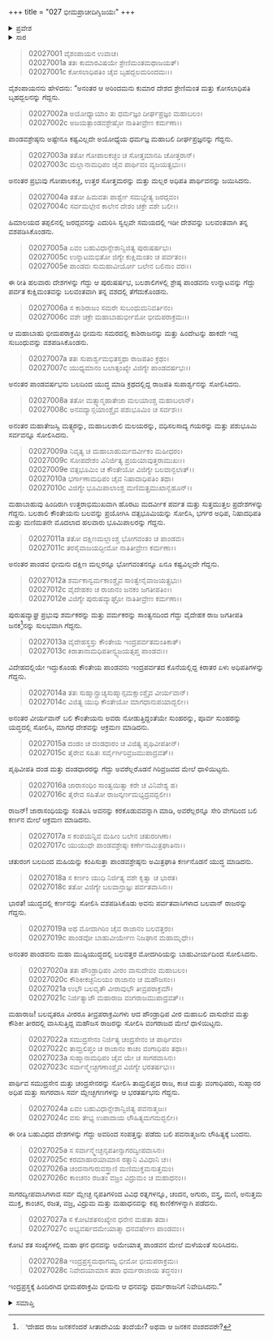 +++
title = "027 ಭೀಮಪ್ರಾಚೀದಿಗ್ವಿಜಯಃ"
+++

<details><summary>ಪ್ರವೇಶ</summary>


।।   ಓಂ ಓಂ ನಮೋ ನಾರಾಯಣಾಯ।।   ಶ್ರೀ ವೇದವ್ಯಾಸಾಯ ನಮಃ ।।

ಶ್ರೀ ಕೃಷ್ಣದ್ವೈಪಾಯನ ವೇದವ್ಯಾಸ ವಿರಚಿತ  

**ಶ್ರೀ ಮಹಾಭಾರತ**

**ಸಭಾ ಪರ್ವ**

**ದಿಗ್ವಿಜಯ ಪರ್ವ**

**ಅಧ್ಯಾಯ 27**

</details>


<details><summary>ಸಾರ</summary>

ಭೀಮಸೇನನು ಪೂರ್ವದಿಕ್ಕಿನ ರಾಜರನ್ನು ಗೆದ್ದು ಮರಳಿದುದು (1-28).

</details>


> 02027001 ವೈಶಂಪಾಯನ ಉವಾಚ।  
02027001a ತತಃ ಕುಮಾರವಿಷಯೇ ಶ್ರೇಣಿಮಂತಮಥಾಜಯತ್।  
02027001c ಕೋಸಲಾಧಿಪತಿಂ ಚೈವ ಬೃಹದ್ಬಲಮರಿಂದಮಃ।।

ವೈಶಂಪಾಯನನು ಹೇಳಿದನು: “ಅನಂತರ ಆ ಅರಿಂದಮನು ಕುಮಾರ ದೇಶದ ಶ್ರೇಣಿಮಂತ ಮತ್ತು ಕೋಸಲಾಧಿಪತಿ ಬೃಹದ್ಬಲನನ್ನು ಗೆದ್ದನು.

> 02027002a ಅಯೋಧ್ಯಾಯಾಂ ತು ಧರ್ಮಜ್ಞಂ ದೀರ್ಘಪ್ರಜ್ಞಂ ಮಹಾಬಲಂ।  
02027002c ಅಜಯತ್ಪಾಂಡವಶ್ರೇಷ್ಠೋ ನಾತಿತೀವ್ರೇಣ ಕರ್ಮಣಾ।।

ಪಾಂಡವಶ್ರೇಷ್ಠನು ಅಷ್ಟೇನೂ ಕಷ್ಟವಿಲ್ಲದೇ ಅಯೋಧ್ಯೆಯ ಧರ್ಮಜ್ಞ ಮಹಾಬಲಿ ದೀರ್ಘಪ್ರಜ್ಞನನ್ನು ಗೆದ್ದನು.

> 02027003a ತತೋ ಗೋಪಾಲಕಚ್ಛಂ ಚ ಸೋತ್ತಮಾನಪಿ ಚೋತ್ತರಾನ್।  
02027003c ಮಲ್ಲಾನಾಮಧಿಪಂ ಚೈವ ಪಾರ್ಥಿವಂ ವ್ಯಜಯತ್ಪ್ರಭುಃ।।

ಅನಂತರ ಪ್ರಭುವು ಗೋಪಾಲಕಚ್ಛ, ಉತ್ತರ ಸೋತ್ತಮರನ್ನು ಮತ್ತು ಮಲ್ಲರ ಅಧಿಪತಿ ಪಾರ್ಥಿವನನ್ನು ಜಯಿಸಿದನು.

> 02027004a ತತೋ ಹಿಮವತಃ ಪಾರ್ಶ್ವೇ ಸಮಭ್ಯೇತ್ಯ ಜರದ್ಗವಂ।  
02027004c ಸರ್ವಮಲ್ಪೇನ ಕಾಲೇನ ದೇಶಂ ಚಕ್ರೇ ವಶೇ ಬಲೀ।।

ಹಿಮಾಲಯದ ತಪ್ಪಲಿನಲ್ಲಿ ಜರದ್ಗವನನ್ನು ಎದುರಿಸಿ ಸ್ವಲ್ಪವೇ ಸಮಯದಲ್ಲಿ ಇಡೀ ದೇಶವನ್ನು ಬಲವಂತವಾಗಿ ತನ್ನ ವಶಪಡಿಸಿಕೊಂಡನು.

> 02027005a ಏವಂ ಬಹುವಿಧಾನ್ದೇಶಾನ್ವಿಜಿತ್ಯ ಪುರುಷರ್ಷಭಃ।  
02027005c ಉನ್ನಾಟಮಭಿತೋ ಜಿಗ್ಯೇ ಕುಕ್ಷಿಮಂತಂ ಚ ಪರ್ವತಂ।।  
02027005e ಪಾಂಡವಃ ಸುಮಹಾವೀರ್ಯೋ ಬಲೇನ ಬಲಿನಾಂ ವರಃ।।

ಈ ರೀತಿ ಹಲವಾರು ದೇಶಗಳನ್ನು ಗೆದ್ದು ಆ ಪುರುಷರ್ಷಭ, ಬಲಶಾಲಿಗಳಲ್ಲಿ ಶ್ರೇಷ್ಠ ಪಾಂಡವನು ಉನ್ನಾಟವನ್ನು ಗೆದ್ದು ಪರ್ವತ ಕುಕ್ಷಿಮಂತವನ್ನು ಬಲವಂತವಾಗಿ ತನ್ನ ವಶದಲ್ಲಿ ತೆಗೆದುಕೊಂಡನು.

> 02027006a ಸ ಕಾಶಿರಾಜಂ ಸಮರೇ ಸುಬಂಧುಮನಿವರ್ತಿನಂ।  
02027006c ವಶೇ ಚಕ್ರೇ ಮಹಾಬಾಹುರ್ಭೀಮೋ ಭೀಮಪರಾಕ್ರಮಃ।।

ಆ ಮಹಾಬಾಹು ಭೀಮಪರಾಕ್ರಮಿ ಭೀಮನು ಸಮರದಲ್ಲಿ ಕಾಶಿರಾಜನನ್ನು ಮತ್ತು ಹಿಂದೇಟನ್ನು ಹಾಕದೇ ಇದ್ದ ಸುಬಂಧುವನ್ನು ವಶಪಡಿಸಿಕೊಂಡನು.

> 02027007a ತತಃ ಸುಪಾರ್ಶ್ವಮಭಿತಸ್ತಥಾ ರಾಜಪತಿಂ ಕ್ರಥಂ।  
02027007c ಯುಧ್ಯಮಾನಂ ಬಲಾತ್ಸಂಖ್ಯೇ ವಿಜಿಗ್ಯೇ ಪಾಂಡವರ್ಷಭಃ।।

ಅನಂತರ ಪಾಂಡವರ್ಷಭನು ಬಲದಿಂದ ಯುದ್ಧ ಮಾಡಿ ಕ್ರಥದಲ್ಲಿದ್ದ ರಾಜಪತಿ ಸುಪಾರ್ಶ್ವನನ್ನು ಸೋಲಿಸಿದನು.

> 02027008a ತತೋ ಮತ್ಸ್ಯಾನ್ಮಹಾತೇಜಾ ಮಲಯಾಂಶ್ಚ ಮಹಾಬಲಾನ್।   
02027008c ಅನವದ್ಯಾನ್ಗಯಾಂಶ್ಚೈವ ಪಶುಭೂಮಿಂ ಚ ಸರ್ವಶಃ।।

ಅನಂತರ ಮಹಾತೇಜಸ್ವಿ ಮತ್ಸ್ಯರನ್ನು, ಮಹಾಬಲಶಾಲಿ ಮಲಯರನ್ನು, ವಧಿಸಲಸಾದ್ಯ ಗಯರನ್ನು ಮತ್ತು ಪಶುಭೂಮಿ ಸರ್ವವನ್ನೂ ಸೋಲಿಸಿದನು.

> 02027009a ನಿವೃತ್ಯ ಚ ಮಹಾಬಾಹುರ್ಮದರ್ವೀಕಂ ಮಹೀಧರಂ।  
02027009c ಸೋಪದೇಶಂ ವಿನಿರ್ಜಿತ್ಯ ಪ್ರಯಯಾವುತ್ತರಾಮುಖಃ।।   
02027009e ವತ್ಸಭೂಮಿಂ ಚ ಕೌಂತೇಯೋ ವಿಜಿಗ್ಯೇ ಬಲವಾನ್ಬಲಾತ್।।  
02027010a ಭರ್ಗಾಣಾಮಧಿಪಂ ಚೈವ ನಿಷಾದಾಧಿಪತಿಂ ತಥಾ।  
02027010c ವಿಜಿಗ್ಯೇ ಭೂಮಿಪಾಲಾಂಶ್ಚ ಮಣಿಮತ್ಪ್ರಮುಖಾನ್ಬಹೂನ್।।

ಮಹಾಬಾಹುವು ಹಿಂದಿರುಗಿ ಉತ್ತರಾಭಿಮುಖವಾಗಿ ಹೊರಟು ಮದರ್ವೀಕ ಪರ್ವತ ಮತ್ತು ಸುತ್ತಮುತ್ತಲ ಪ್ರದೇಶಗಳನ್ನು ಗೆದ್ದನು. ಬಲಶಾಲಿ ಕೌಂತೇಯನು ಬಲವನ್ನು ಪ್ರಯೋಗಿಸಿ ವತ್ಸಭೂಮಿಯನ್ನು ಸೋಲಿಸಿ, ಭರ್ಗರ ಅಧಿಪ, ನಿಷಾದಧಿಪತಿ ಮತ್ತು ಮಣಿಮತನೇ ಮೊದಲಾದ ಹಲವಾರು ಭೂಮಿಪಾಲರನ್ನು ಗೆದ್ದನು.

> 02027011a ತತೋ ದಕ್ಷಿಣಮಲ್ಲಾಂಶ್ಚ ಭೋಗವಂತಂ ಚ ಪಾಂಡವಃ।  
02027011c ತರಸೈವಾಜಯದ್ಭೀಮೋ ನಾತಿತೀವ್ರೇಣ ಕರ್ಮಣಾ।।

ಅನಂತರ ಪಾಂಡವ ಭೀಮನು ದಕ್ಷಿಣ ಮಲ್ಲರನ್ನೂ ಭೋಗವಂತನನ್ನೂ ಏನೂ ಕಷ್ಟವಿಲ್ಲದೇ ಗೆದ್ದನು.

> 02027012a ಶರ್ಮಕಾನ್ವರ್ಮಕಾಂಶ್ಚೈವ ಸಾಂತ್ವೇನೈವಾಜಯತ್ಪ್ರಭುಃ।  
02027012c ವೈದೇಹಕಂ ಚ ರಾಜಾನಂ ಜನಕಂ ಜಗತೀಪತಿಂ।।  
02027012e ವಿಜಿಗ್ಯೇ ಪುರುಷವ್ಯಾಘ್ರೋ ನಾತಿತೀವ್ರೇಣ ಕರ್ಮಣಾ।।

ಪುರುಷವ್ಯಾಘ್ರ ಪ್ರಭುವು ಶರ್ಮಕರನ್ನು ಮತ್ತು ವರ್ಮಕರನ್ನು ಸಾಂತ್ವನದಿಂದ ಗೆದ್ದು ವೈದೇಹಕ ರಾಜ ಜಗತೀಪತಿ ಜನಕ[^1]ನನ್ನು ಸುಲಭವಾಗಿ ಗೆದ್ದನು.

> 02027013a ವೈದೇಹಸ್ಥಸ್ತು ಕೌಂತೇಯ ಇಂದ್ರಪರ್ವತಮಂತಿಕಾತ್।  
02027013c ಕಿರಾತಾನಾಮಧಿಪತೀನ್ವ್ಯಜಯತ್ಸಪ್ತ ಪಾಂಡವಃ।।

ವಿದೇಹದಲ್ಲಿಯೇ ಇದ್ದುಕೊಂಡು ಕೌಂತೇಯ ಪಾಂಡವನು ಇಂದ್ರಪರ್ವತದ ಕೊನೆಯಲ್ಲಿದ್ದ ಕಿರಾತರ ಏಳು ಅಧಿಪತಿಗಳನ್ನು ಗೆದ್ದನು.

> 02027014a ತತಃ ಸುಹ್ಮಾನ್ಪ್ರಾಚ್ಯಸುಹ್ಮಾನ್ಸಮಕ್ಷಾಂಶ್ಚೈವ ವೀರ್ಯವಾನ್।  
02027014c ವಿಜಿತ್ಯ ಯುಧಿ ಕೌಂತೇಯೋ ಮಾಗಧಾನುಪಯಾದ್ಬಲೀ।।

ಅನಂತರ ವೀರ್ಯವಾನ್ ಬಲಿ ಕೌಂತೇಯನು ಅವರು ನೋಡುತ್ತಿದ್ದಂತೆಯೇ ಸುಂಹರನ್ನು, ಪೂರ್ವ ಸುಂಹರನ್ನು ಯದ್ಧದಲ್ಲಿ ಸೋಲಿಸಿ, ಮಾಗಧ ದೇಶವನ್ನು ಆಕ್ರಮಣ ಮಾಡಿದನು.

> 02027015a ದಂಡಂ ಚ ದಂಡಧಾರಂ ಚ ವಿಜಿತ್ಯ ಪೃಥಿವೀಪತೀನ್।  
02027015c ತೈರೇವ ಸಹಿತಃ ಸರ್ವೈರ್ಗಿರಿವ್ರಜಮುಪಾದ್ರವತ್।।

ಪೃಥಿವೀಪತಿ ದಂಡ ಮತ್ತು ದಂಡಧಾರರನ್ನು ಗೆದ್ದು ಅವರೆಲ್ಲರೊಡನೆ ಗಿರಿವ್ರಜವದ ಮೇಲೆ ಧಾಳಿಯಿಟ್ಟನು.

> 02027016a ಜಾರಾಸಂಧಿಂ ಸಾಂತ್ವಯಿತ್ವಾ ಕರೇ ಚ ವಿನಿವೇಶ್ಯ ಹ।  
02027016c ತೈರೇವ ಸಹಿತೋ ರಾಜನ್ಕರ್ಣಮಭ್ಯದ್ರವದ್ಬಲೀ।।

ರಾಜನ್! ಜಾರಾಸಂಧಿಯನ್ನು ಸಂತವಿಸಿ ಅವನನ್ನು ಕರಕೊಡುವವನ್ನಾಗಿ ಮಾಡಿ, ಅವರೆಲ್ಲರನ್ನೂ ಸೇರಿ ವೇಗದಿಂದ ಬಲಿ ಕರ್ಣನ ಮೇಲೆ ಆಕ್ರಮಣ ಮಾಡಿದನು.

> 02027017a ಸ ಕಂಪಯನ್ನಿವ ಮಹೀಂ ಬಲೇನ ಚತುರಂಗಿಣಾ।  
02027017c ಯುಯುಧೇ ಪಾಂಡವಶ್ರೇಷ್ಠಃ ಕರ್ಣೇನಾಮಿತ್ರಘಾತಿನಾ।।

ಚತುರಂಗ ಬಲದಿಂದ ಮಹಿಯನ್ನು ಕಂಪಿಸುತ್ತಾ ಪಾಂಡವಶ್ರೇಷ್ಠನು ಅಮಿತ್ರಘಾತಿ ಕರ್ಣನೊಡನೆ ಯುದ್ಧ ಮಾಡಿದನು.

> 02027018a ಸ ಕರ್ಣಂ ಯುಧಿ ನಿರ್ಜಿತ್ಯ ವಶೇ ಕೃತ್ವಾ ಚ ಭಾರತ।  
02027018c ತತೋ ವಿಜಿಗ್ಯೇ ಬಲವಾನ್ರಾಜ್ಞಃ ಪರ್ವತವಾಸಿನಃ।।

ಭಾರತ! ಯುದ್ಧದಲ್ಲಿ ಕರ್ಣನನ್ನು ಸೋಲಿಸಿ ವಶಪಡಿಸಿಕೊಡು ಅವನು ಪರ್ವತವಾಸಿಗಳಾದ ಬಲವಾನ್ ರಾಜರನ್ನು ಗೆದ್ದನು.

> 02027019a ಅಥ ಮೋದಾಗಿರಿಂ ಚೈವ ರಾಜಾನಂ ಬಲವತ್ತರಂ।  
02027019c ಪಾಂಡವೋ ಬಾಹುವೀರ್ಯೇಣ ನಿಜಘಾನ ಮಹಾಮೃಧೇ।।

ಅನಂತರ ಪಾಂಡವನು ಮಹಾ ಮುಷ್ಠಿಯುದ್ಧದಲ್ಲಿ ಬಲವತ್ತರ ಮೋದಗಿರಿಯನ್ನು ಬಾಹುವೀರ್ಯದಿಂದ ಸೋಲಿಸಿದನು.

> 02027020a ತತಃ ಪೌಂಡ್ರಾಧಿಪಂ ವೀರಂ ವಾಸುದೇವಂ ಮಹಾಬಲಂ।  
02027020c ಕೌಶಿಕೀಕಚ್ಛನಿಲಯಂ ರಾಜಾನಂ ಚ ಮಹೌಜಸಂ।।  
02027021a ಉಭೌ ಬಲವೃತೌ ವೀರಾವುಭೌ ತೀವ್ರಪರಾಕ್ರಮೌ।  
02027021c ನಿರ್ಜಿತ್ಯಾಜೌ ಮಹಾರಾಜ ವಂಗರಾಜಮುಪಾದ್ರವತ್।।

ಮಹಾರಾಜ! ಬಲವೃತರೂ ವೀರರೂ ತೀವ್ರಪರಾಕ್ರಮಿಗಳು ಆದ ಪೌಂಡ್ರಾಧಿಪ ವೀರ ಮಹಾಬಲಿ ವಾಸುದೇವ ಮತ್ತು ಕೌಶಿಕೀ ತೀರದಲ್ಲಿ ವಾಸಿಸುತ್ತಿದ್ದ ಮಹೌಜಸ ರಾಜರನ್ನು ಸೋಲಿಸಿ ವಂಗರಾಜದ ಮೇಲೆ ಧಾಳಿಯಿಟ್ಟನು.

> 02027022a ಸಮುದ್ರಸೇನಂ ನಿರ್ಜಿತ್ಯ ಚಂದ್ರಸೇನಂ ಚ ಪಾರ್ಥಿವಂ।  
02027022c ತಾಮ್ರಲಿಪ್ತಂ ಚ ರಾಜಾನಂ ಕಾಚಂ ವಂಗಾಧಿಪಂ ತಥಾ।।  
02027023a  ಸುಹ್ಮಾನಾಮಧಿಪಂ ಚೈವ ಯೇ ಚ ಸಾಗರವಾಸಿನಃ।  
02027023c ಸರ್ವಾನ್ಮ್ಲೇಚ್ಛಗಣಾಂಶ್ಚೈವ ವಿಜಿಗ್ಯೇ ಭರತರ್ಷಭಃ।।

ಪಾರ್ಥಿವ ಸಮುದ್ರಸೇನ ಮತ್ತು ಚಂದ್ರಸೇನರನ್ನು ಸೋಲಿಸಿ ತಾಮ್ರಲಿಪ್ತದ ರಾಜ, ಕಾಚ ಮತ್ತು ವಂಗಾಧಿಪರು, ಸುಹ್ಮಾನರ ಅಧಿಪ ಮತ್ತು ಸಾಗರವಾಸಿ ಸರ್ವ ಮ್ಲೇಚ್ಛಗಣಗಳನ್ನು ಆ ಭರತರ್ಷಭನು ಗೆದ್ದನು.

> 02027024a ಏವಂ ಬಹುವಿಧಾನ್ದೇಶಾನ್ವಿಜಿತ್ಯ ಪವನಾತ್ಮಜಃ।  
02027024c ವಸು ತೇಭ್ಯ ಉಪಾದಾಯ ಲೌಹಿತ್ಯಮಗಮದ್ಬಲೀ।।

ಈ ರೀತಿ ಬಹುವಿಧದ ದೇಶಗಳನ್ನು ಗೆದ್ದು ಅವರಿಂದ ಸಂಪತ್ತನ್ನು ಪಡೆದು ಬಲಿ ಪವನಾತ್ಮಜನು ಲೌಹಿತ್ಯಕ್ಕೆ ಬಂದನು.

> 02027025a ಸ ಸರ್ವಾನ್ಮ್ಲೇಚ್ಛನೃಪತೀನ್ಸಾಗರದ್ವೀಪವಾಸಿನಃ।  
02027025c ಕರಮಾಹಾರಯಾಮಾಸ ರತ್ನಾನಿ ವಿವಿಧಾನಿ ಚ।।  
02027026a ಚಂದನಾಗುರುವಸ್ತ್ರಾಣಿ ಮಣಿಮುಕ್ತಮನುತ್ತಮಂ।  
02027026c ಕಾಂಚನಂ ರಜತಂ ವಜ್ರಂ ವಿದ್ರುಮಂ ಚ ಮಹಾಧನಂ।।

ಸಾಗರದ್ವೀಪವಾಸಿಗಳಾದ ಸರ್ವ ಮ್ಲೇಚ್ಛ ನೃಪತಿಗಳಿಂದ ವಿವಿಧ ರತ್ನಗಳನ್ನೂ, ಚಂದನ, ಅಗುರು, ವಸ್ತ್ರ, ಮಣಿ, ಅನುತ್ತಮ ಮುಕ್ತ, ಕಾಂಚನ, ರಜತ, ವಜ್ರ, ವಿದ್ರುಮ ಮತ್ತು ಮಹಾಧನವನ್ನು ಕಪ್ಪ ಕಾಣಿಕೆಗಳನ್ನಾಗಿ ಪಡೆದನು.

> 02027027a ಸ ಕೋಟಿಶತಸಂಖ್ಯೇನ ಧನೇನ ಮಹತಾ ತದಾ।  
02027027c ಅಭ್ಯವರ್ಷದಮೇಯಾತ್ಮಾ ಧನವರ್ಷೇಣ ಪಾಂಡವಂ।।

ಕೋಟಿ ಶತ ಸಂಖ್ಯೆಗಳಲ್ಲಿ ಮಹಾ ಘನ ಧನವನ್ನು ಅಮೇಯಾತ್ಮ ಪಾಂಡವನ ಮೇಲೆ ಮಳೆಯಂತೆ ಸುರಿಸಿದನು.

> 02027028a ಇಂದ್ರಪ್ರಸ್ಥಮಥಾಗಮ್ಯ ಭೀಮೋ ಭೀಮಪರಾಕ್ರಮಃ।  
02027028c ನಿವೇದಯಾಮಾಸ ತದಾ ಧರ್ಮರಾಜಾಯ ತದ್ಧನಂ।।

ಇಂದ್ರಪ್ರಸ್ಥಕ್ಕೆ ಹಿಂದಿರಗಿದ ಭೀಮಪರಾಕ್ರಮಿ ಭೀಮನು ಆ ಧನವನ್ನು ಧರ್ಮರಾಜನಿಗೆ ನಿವೇದಿಸಿದನು.”




<details><summary>ಸಮಾಪ್ತಿ</summary>


ಇತಿ ಶ್ರೀ ಮಹಾಭಾರತೇ ಸಭಾಪರ್ವಣಿ ದಿಗ್ವಿಜಯಪರ್ವಣಿ ಭೀಮಪ್ರಾಚೀದಿಗ್ವಿಜಯೇ ಸಪ್ತವಿಂಶೋಽಧ್ಯಾಯಃ।।  
ಇದು ಶ್ರೀ ಮಹಾಭಾರತದಲ್ಲಿ ಸಭಾಪರ್ವದಲ್ಲಿ ದಿಗ್ವಿಜಯಪರ್ವದಲ್ಲಿ ಭೀಮಪ್ರಾಚೀದಿಗ್ವಿಜಯ ಎನ್ನುವ ಇಪ್ಪತ್ತೇಳನೆಯ ಅಧ್ಯಾಯವು.



</details>

[^1]: ಿದೇಹದ ರಾಜ ಜನಕನೆಂದರೆ ಸೀತಾದೇವಿಯ ತಂದೆಯೇ? ಅಥವಾ ಆ ಜನಕನ ವಂಶದವರೇ?

